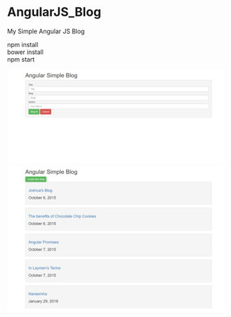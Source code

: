 # AngularJS_Blog
My Simple Angular JS Blog

npm install <br/>
bower install <br/>
npm start <br/>

<img src="output/add.png" alt="add"/>
<img src="output/output.png" alt="add"/>

